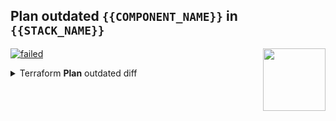 ## Plan outdated `{{COMPONENT_NAME}}` in `{{STACK_NAME}}`

<a href="https://cloudposse.com/"><img src="https://cloudposse.com/logo-300x69.svg" width="100px" align="right"/></a>
 [![failed](https://shields.io/badge/PLAN-OUTDATED-critical?style=for-the-badge)](#user-content-plan-outdated-{{STACK_NAME}}-{{COMPONENT_NAME}})

<details><summary><a id="plan-outdated-{{STACK_NAME}}-{{COMPONENT_NAME}}" />Terraform <strong>Plan</strong> outdated diff</summary>
{{DIFF}}

</details>
